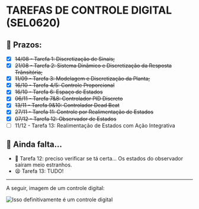 # TAREFAS DE CONTROLE DIGITAL (SEL0620)

## 📅 Prazos:
* [x] ~~14/08 - Tarefa 1: Discretização de Sinais;~~
* [x] ~~21/08 - Tarefa 2: Sistema Dinâmico e Discretização da Resposta Trânsitória;~~
* [x] ~~11/09 - Tarefa 3: Modelagem e Discretização da Planta;~~
* [x] ~~16/10 - Tarefa 4/5: Controle Proporcional~~
* [x] ~~16/10 - Tarefa 6: Espaço de Estados~~
* [x] ~~06/11 - Tarefa 7&8: Controlador PID Discreto~~
* [x] ~~13/11 - Tarefa 9&10: Controlador Dead Beat~~
* [x] ~~27/11 - Tarefa 11: Controle por Realimentação de Estados~~
* [x] ~~07/12 - Tarefa 12: Observador de Estados~~
* [ ] 11/12 - Tarefa 13: Realimentação de Estados com Ação Integrativa
## 📃 Ainda falta...

* 🧐 Tarefa 12: preciso verificar se tá certa... Os estados do observador saíram meio estranhos.
* 😫 Tarefa 13: TUDO!

---
A seguir, imagem de um controle digital:

![Isso definitivamente é um controle digital](https://i.gifer.com/RKm.gif)
